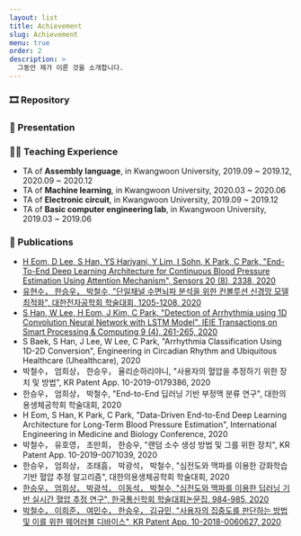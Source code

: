 ```yaml
---
layout: list
title: Achievement
slug: Achievement
menu: true
order: 2
description: >
  그동안 제가 이룬 것을 소개합니다.
---
```


### 🎞 Repository

### 📢 Presentation

### 👨‍💻 Teaching Experience
- TA of **Assembly language**, in Kwangwoon University, 2019.09 ~ 2019.12, 2020.09 ~ 2020.12
- TA of **Machine learning**, in Kwangwoon University, 2020.03 ~ 2020.06
- TA of **Electronic circuit**, in Kwangwoon University, 2019.09 ~ 2019.12
- TA of **Basic computer engineering lab**, in Kwangwoon University, 2019.03 ~ 2019.06

### 📃 Publications
- [H Eom, D Lee, S Han, YS Hariyani, Y Lim, I Sohn, K Park, C Park, "End-To-End Deep Learning Architecture for Continuous Blood Pressure Estimation Using Attention Mechanism", Sensors 20 (8), 2338, 2020](https://www.mdpi.com/1424-8220/20/8/2338)
- [유현수， 한승우， 박철수, "단일채널 수면뇌파 분석을 위한 컨볼루션 신경망 모델 최적화", 대한전자공학회 학술대회, 1205-1208, 2020](https://www.dbpia.co.kr/Journal/articleDetail?nodeId=NODE10448123)
- [S Han, W Lee, H Eom, J Kim, C Park, "Detection of Arrhythmia using 1D Convolution Neural Network with LSTM Model", IEIE Transactions on Smart Processing & Computing 9 (4), 261-265, 2020](https://www.dbpia.co.kr/Journal/articleDetail?nodeId=NODE09417477)
- S Baek, S Han, J Lee, W Lee, C Park, "Arrhythmia Classification Using 1D-2D Conversion", Engineering in Circadian Rhythm and Ubiquitous Healthcare (Uhealthcare), 2020
- 박철수， 엄희상， 한승우， 율리순하리야니, "사용자의 혈압을 추정하기 위한 장치 및 방법", KR Patent App. 10-2019-0179386, 2020
- 한승우， 엄희상， 박철수, "End-to-End 딥러닝 기반 부정맥 분류 연구", 대한의용생체공학회 학술대회, 2020
- H Eom, S Han, K Park, C Park, "Data-Driven End-to-End Deep Learning Architecture for Long-Term Blood Pressure Estimation", International Engineering in Medicine and Biology Conference, 2020
- 박철수， 유호영， 조만희， 한승우, "랜덤 소수 생성 방법 및 그를 위한 장치", KR Patent App. 10-2019-0071039, 2020
- 한승우， 엄희상， 조태흠， 박광석， 박철수, "심전도와 맥파를 이용한 강화학습 기반 혈압 추정 알고리즘", 대한의용생체공학회 학술대회, 2020
- [한승우， 엄희상， 박광석， 이동석， 박철수, "심전도와 맥파를 이용한 딥러닝 기반 실시간 혈압 추정 연구", 한국통신학회 학술대회논문집, 984-985, 2020](http://www.dbpia.co.kr/Journal/articleDetail?nodeId=NODE08003641)
- [박철수， 이희준， 여민수， 한승우， 김규민, "사용자의 집중도를 판단하는 방법 및 이를 위한 웨어러블 디바이스", KR Patent App. 10-2018-0060627, 2020](https://doi.org/10.8080/1020180060627)

